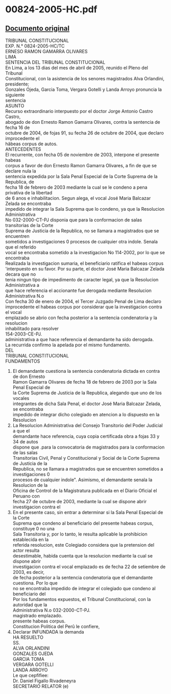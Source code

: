 
00824-2005-HC.pdf
=================
  
[Documento original](https://tc.gob.pe/jurisprudencia/2006/00824-2005-HC.pdf)  
---  
TRIBUNAL CONSTITUCIONAL  
EXP. N.° 0824-2005-HC/TC  
ERNESO RAMON GAMARRA OLIVARES  
LIMA  
SENTENCIA DEL TRIBUNAL CONSTITUCIONAL  
En Lima, a los 13 dias del mes de abril de 2005, reunido el Pleno del Tribunal  
Constitucional, con la asistencia de los senores magistrados Alva Orlandini, presidente;  
Gonzales Ojeda, Garcia Toma, Vergara Gotelli y Landa Arroyo pronuncia la siguiente  
sentencia  
ASUNTO  
Recurso extraordinario interpuesto por el doctor Jorge Antonio Castro Castro,  
abogado de don Ernesto Ramon Gamarra Olivares, contra la sentencia de fecha 16 de  
octubre de 2004, de fojas 91, su fecha 26 de octubre de 2004, que declaro improcedente el  
hâbeas corpus de autos.  
ANTECEDENTES  
El recurrente, con fecha 05 de noviembre de 2003, interpone el presente habeas  
corpus a favor de don Ernesto Ramon Gamarra Olivares, a fin de que se declare nula la  
sentencia expedida por la Sala Penal Especial de la Corte Suprema de la Republica, de  
fecha 18 de febrero de 2003 mediante la cual se le condeno a pena privativa de la libertad  
de 6 anos e inhabilitacion. Segun alega, el vocal José Maria Balcazar Zelada se encontraba  
impedido de integrar la Sala Suprema que lo condeno, ya que la Resolucion Administrativa  
No 032-2000-CT-PJ disponia que para la conformacion de salas transitorias de la Corte  
Suprema de Justicia de la Republica, no se llamara a magistrados que se encuentren  
sometidos a investigaciones 0 procesos de cualquier otra indole. Senala que el referido  
vocal se encontraba sometido a la investigacion No 114-2002, por lo que se encontraba  
Realizada la investigacion sumaria, el beneficiario ratifica el habeas corpus  
'interpuesto en su favor. Por su parte, el doctor José Maria Balcazar Zelada decara que no  
tenia ningun tipo de impedimento de caracter legal, ya que la Resolucion Administrativa a  
que hace referencia el accionante fue derogada mediante Resolucion Administrativa N.o  
Con fecha 30 de enero de 2004, el Tercer Juzgado Penal de Lima declaro  
improcedente el habeas corpus por considerar que la investigacion contra el vocal  
emplazado se abrio con fecha posterior a la sentencia condenatoria y la resolucion  
inhabilitado para resolver  
154-2003-CE-PJ.  
administrativa a que hace referencia el demandante ha sido derogada.  
La recurrida confirmo la apelada por el mismo fundamento.  
DEL  
TRIBUNAL CONSTITUCIONAL  
FUNDAMENTOS  
1. El demandante cuestiona la sentencia condenatoria dictada en contra de don Ernesto  
Ramon Gamarra Olivares de fecha 18 de febrero de 2003 por la Sala Penal Especial de  
la Corte Suprema de Justicia de la Republica, alegando que uno de los vocales  
integrantes de dicha Sala Penal, el doctor José Maria Balcazar Zelada, se encontraba  
impedido de integrar dicho colegiado en atencion a lo dispuesto en la Resolucion  
2. La Resolucion Administrativa del Consejo Transitorio del Poder Judicial a que el  
demandante hace referencia, cuya copia certificada obra a fojas 33 y 34 de autos  
dispone que .para la convocatoria de magistrados para la conformacion de las salas  
Transitorias Civil, Penal y Constitucional y Social de la Corte Suprema de Justicia de la  
Republica, no se llamara a magistrados que se encuentren sometidos a investigaciones 0  
procesos de cualquier indole". Asimismo, el demandante senala la Resolucion de la  
Oficina de Control de la Magistratura publicada en el Diario Oficial el Peruano con  
fecha 27 de octubre de 2003, mediante la cual se dispone abrir investigacion contra el  
3. En el presente caso, sin entrar a determinar si la Sala Penal Especial de la Corte  
Suprema que condeno al beneficiario del presente habeas corpus, constituye 0 no una  
Sala Transitoria y, por lo tanto, le resulta aplicable la prohibicion establecida en la  
referida resolucion, este Colegiado considera que la pretension del actor resulta  
desestimable, habida cuenta que la resolucion mediante la cual se dispone abrir  
investigacion contra el vocal emplazado es de fecha 22 de setiembre de 2003, es decir,  
de fecha posterior a la sentencia condenatoria que el demandante cuestiona. Por lo que  
no se encontraba impedido de integrar el colegiado que condeno al beneficiario del  
Por los fundamentos expuestos, el Tribunal Constitucional, con la autoridad que la  
Administrativa N.o 032-2000-CT-PJ.  
magistrado emplazado.  
presente habeas corpus.  
Constitucion Politica del Perû le confiere,  
1. Declarar INFUNDADA la demanda  
HA RESUELTO  
SS.  
ALVA ORLANDINI  
GONZALES OJEDA  
GARCIA TOMA  
VERGARA GOTELLI  
LANDA ARROYO  
Le que cepfifiee:  
Dr. Daniel Figallo Rivadeneyra  
SECRETARIO RELATOR (e)